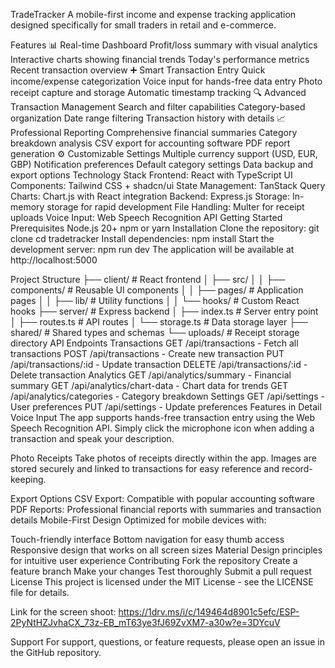 TradeTracker
A mobile-first income and expense tracking application designed specifically for small traders in retail and e-commerce.

Features
📊 Real-time Dashboard
Profit/loss summary with visual analytics
Interactive charts showing financial trends
Today's performance metrics
Recent transaction overview
➕ Smart Transaction Entry
Quick income/expense categorization
Voice input for hands-free data entry
Photo receipt capture and storage
Automatic timestamp tracking
🔍 Advanced Transaction Management
Search and filter capabilities
Category-based organization
Date range filtering
Transaction history with details
📈 Professional Reporting
Comprehensive financial summaries
Category breakdown analysis
CSV export for accounting software
PDF report generation
⚙️ Customizable Settings
Multiple currency support (USD, EUR, GBP)
Notification preferences
Default category settings
Data backup and export options
Technology Stack
Frontend: React with TypeScript
UI Components: Tailwind CSS + shadcn/ui
State Management: TanStack Query
Charts: Chart.js with React integration
Backend: Express.js
Storage: In-memory storage for rapid development
File Handling: Multer for receipt uploads
Voice Input: Web Speech Recognition API
Getting Started
Prerequisites
Node.js 20+
npm or yarn
Installation
Clone the repository:
git clone <your-repo-url>
cd tradetracker
Install dependencies:
npm install
Start the development server:
npm run dev
The application will be available at http://localhost:5000

Project Structure
├── client/                 # React frontend
│   ├── src/
│   │   ├── components/     # Reusable UI components
│   │   ├── pages/         # Application pages
│   │   ├── lib/           # Utility functions
│   │   └── hooks/         # Custom React hooks
├── server/                # Express backend
│   ├── index.ts           # Server entry point
│   ├── routes.ts          # API routes
│   └── storage.ts         # Data storage layer
├── shared/                # Shared types and schemas
└── uploads/               # Receipt storage directory
API Endpoints
Transactions
GET /api/transactions - Fetch all transactions
POST /api/transactions - Create new transaction
PUT /api/transactions/:id - Update transaction
DELETE /api/transactions/:id - Delete transaction
Analytics
GET /api/analytics/summary - Financial summary
GET /api/analytics/chart-data - Chart data for trends
GET /api/analytics/categories - Category breakdown
Settings
GET /api/settings - User preferences
PUT /api/settings - Update preferences
Features in Detail
Voice Input
The app supports hands-free transaction entry using the Web Speech Recognition API. Simply click the microphone icon when adding a transaction and speak your description.

Photo Receipts
Take photos of receipts directly within the app. Images are stored securely and linked to transactions for easy reference and record-keeping.

Export Options
CSV Export: Compatible with popular accounting software
PDF Reports: Professional financial reports with summaries and transaction details
Mobile-First Design
Optimized for mobile devices with:

Touch-friendly interface
Bottom navigation for easy thumb access
Responsive design that works on all screen sizes
Material Design principles for intuitive user experience
Contributing
Fork the repository
Create a feature branch
Make your changes
Test thoroughly
Submit a pull request
License
This project is licensed under the MIT License - see the LICENSE file for details.

Link for the screen shoot:
https://1drv.ms/i/c/149464d8901c5efc/ESP-2PyNtHZJvhaCX_73z-EB_mT63ye3fJ69ZvXM7-a30w?e=3DYcuV

Support
For support, questions, or feature requests, please open an issue in the GitHub repository.
